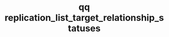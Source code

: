 ---
category: replication
command: replication_list_target_relationship_statuses
keywords: qq, qq_cli, replication_list_target_relationship_statuses
optional_options: []
permalink: /qq-cli-command-guide/replication/replication_list_target_relationship_statuses.html
positional_options: []
sidebar: qq_cli_command_reference_sidebar
summary: This section explains how to use the <code>qq replication_list_target_relationship_statuses</code>
  command.
synopsis: List statuses for all existing target replication relationships.
title: qq replication_list_target_relationship_statuses
usage: qq replication_list_target_relationship_statuses [-h]

---